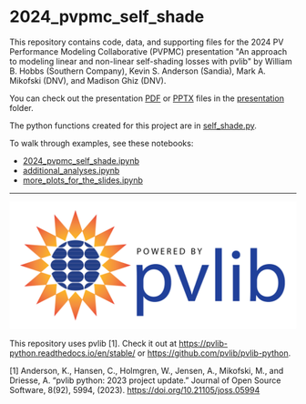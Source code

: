 # 2024_pvpmc_self_shade

This repository contains code, data, and supporting files for the 2024 PV Performance Modeling Collaborative (PVPMC) presentation "An approach to modeling linear and non-linear self-shading losses with pvlib" by William B. Hobbs (Southern Company), Kevin S. Anderson (Sandia), Mark A. Mikofski (DNV), and Madison Ghiz (DNV).

You can check out the presentation [PDF](presentation/2024_PVPMC_hobbs_pvlib_self-shade.pdf) or [PPTX](presentation/2024_PVPMC_hobbs_pvlib_self-shade.pptx) files in the [presentation](presentation) folder. 

The python functions created for this project are in [self_shade.py](self_shade.py). 

To walk through examples, see these notebooks:
- [2024_pvpmc_self_shade.ipynb](2024_pvpmc_self_shade.ipynb)
- [additional_analyses.ipynb](additional_analyses.ipynb)
- [more_plots_for_the_slides.ipynb](more_plots_for_the_slides.ipynb)

---

<img src="images\pvlib_powered_logo_horiz.png" width="600"/>


This repository uses pvlib [1]. Check it out at https://pvlib-python.readthedocs.io/en/stable/ or https://github.com/pvlib/pvlib-python. 

[1] Anderson, K., Hansen, C., Holmgren, W., Jensen, A., Mikofski, M., and Driesse, A. “pvlib python: 2023 project update.” Journal of Open Source Software, 8(92), 5994, (2023). https://doi.org/10.21105/joss.05994